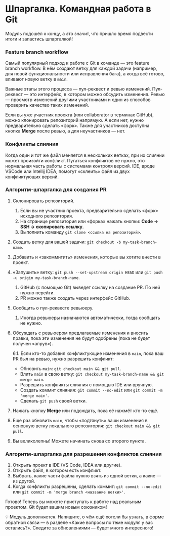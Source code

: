 
# Шпаргалка. Командная работа в Git

Модуль подошёл к концу, а это значит, что пришло время подвести итоги и запастись шпаргалкой!

### Feature branch workflow

Самый популярный подход к работе с Git в команде — это feature branch workflow. В нём создают ветку для каждой задачи (например, для новой функциональности или исправления бага), а когда всё готово, вливают новую ветку в `main`.

Важные этапы этого процесса — пул-реквест и ревью изменений. Пул-реквест — это интерфейс, в котором можно обсудить изменения. Ревью — просмотр изменений другими участниками и один из способов проверить качество таких изменений.

Если вы уже участник проекта (или collaborator в терминах GitHub), можно клонировать репозиторий напрямую. А если нет, нужно предварительно сделать «форк». Также для участников доступна кнопка **Merge** после ревью, а для неучастников — нет.

### Конфликты слияния

Когда один и тот же файл меняется в нескольких ветках, при их слиянии может произойти конфликт. Пугаться конфликтов не нужно, это нормальная часть работы с системами контроля версий. IDE, вроде VSCode или Intellij IDEA, помогут «склеить» файл из двух конфликтующих версий.

### Алгоритм-шпаргалка для создания PR

1.  Склонировать репозиторий.
    
    1.  Если вы не участник проекта, предварительно сделать «форк» исходного репозитория.
    2.  На странице репозитория или «форка» нажать кнопки: **Code → SSH → скопировать ссылку**.
    3.  Выполнить команду `git clone <ссылка на репозиторий>`.
2.  Создать ветку для вашей задачи: `git checkout -b my-task-branch-name`.
3.  Добавить и «закоммитить» изменения, которые вы хотите внести в проект.
4.  «Запушить» ветку: `git push --set-upstream origin HEAD` или `git push -u origin my-task-branch-name`.
    
    1.  GitHub (с помощью Git) выведет ссылку на создание PR. По ней нужно перейти.
    2.  PR можно также создать через интерфейс GitHub.
5.  Сообщить о пул-реквесте ревьюеру.
    
    1.  Иногда ревьюеры назначаются автоматически, тогда сообщать не нужно.
6.  Обсуждать с ревьюером предлагаемые изменения и вносить правки, пока эти изменения не будут одобрены (пока не будет получен «апрув»).
    
    6.1. Если кто-то добавил конфликтующие изменения в `main`, пока ваш PR был на ревью, нужно разрешить конфликт:
    
    -   Обновить `main`: `git checkout main && git pull`.
    -   Влить `main` в свою ветку: `git checkout my-task-branch-name && git merge main`.
    -   Разрешить конфликты слияния с помощью IDE или вручную.
    -   Создать коммит слияния: `git commit --no-edit` или `git commit -m 'merge main'`.
    -   Сделать `git push` своей ветки.
7.  Нажать кнопку **Merge** или подождать, пока её нажмёт кто-то ещё.
8.  Ещё раз обновить `main`, чтобы «подтянуть» ваши изменения в основную ветку локального репозитория: `git checkout main && git pull`.
9.  Вы великолепны! Можете начинать снова со второго пункта.

### Алгоритм-шпаргалка для разрешения конфликтов слияния

1.  Открыть проект в IDE (VS Code, IDEA или другие).
2.  Открыть файл, в котором есть конфликт.
3.  Выбрать, какие части файла нужно взять из одной ветки, а какие — из другой.
4.  Когда конфликты разрешены, сделать коммит: `git commit --no-edit` или `git commit -m 'merge branch <название ветки>'`.

Готово! Теперь вы можете приступать к работе над реальным проектом. Git будет вашим новым союзником!

💡 Модуль дополняется. Напишите, о чём ещё хотели бы узнать, в форме обратной связи — в разделе «Какие вопросы по теме модуля у вас остались?». Следите за обновлениями — будет много интересного!